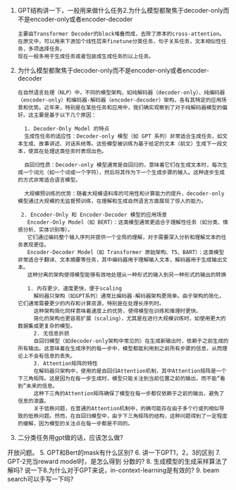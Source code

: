 1. GPT结构讲一下，一般用来做什么任务2.为什么模型都聚焦于decoder-only而不是encoder-only或者encoder-decoder
   ```
   主要由Transformer Decoder的block堆叠而成，去除了原本的cross-attention。
   在原文中，可以用来下游加个线性层来finetune分类任务，句子关系任务，文本相似性任务，多项选择任务。
   现在一般多用于生成任务或者包装成生成任务的以上任务。
   ```
2. 为什么模型都聚焦于decoder-only而不是encoder-only或者encoder-decoder
   ```
   在自然语言处理（NLP）中，不同的模型架构，如纯解码器（decoder-only）、纯编码器（encoder-only）和编码器-解码器（encoder-decoder）架构，各有其特定的应用场景和优势。近年来，特别是在某些任务和应用中，我们确实观察到了对于纯解码器模型的偏好。这主要是基于以下几个原因：

     1. Decoder-Only Model 的特点
     生成性任务的适应性：Decoder-only 模型（如 GPT 系列）非常适合生成任务，如文本生成、故事讲述、对话系统等。这些模型被训练为基于给定的文本（前文）生成下一段文本，使其在处理这类任务时表现出色。
     
     自回归性质：Decoder-only 模型通常是自回归的，意味着它们在生成文本时，每次生成一个词元（如一个词或一个字符），然后将其作为下一个生成步骤的输入。这种逐步生成的方式非常适合语言模型。
     
     大规模预训练的优势：随着大规模语料库的可用性和计算能力的提升，decoder-only 模型通过大规模的无监督预训练，在理解和生成自然语言方面展现了惊人的能力。
   ```

   ```
    2. Encoder-Only 和 Encoder-Decoder 模型的应用场景
      Encoder-Only Model（如 BERT）：这类模型通常更适合于理解性任务（如分类、情感分析、实体识别等）。
      它们通过编码整个输入序列并提供一个全局的理解，对于需要深入分析和理解文本的任务表现更佳。
      Encoder-Decoder Model（如 Transformer 原始架构、T5、BART）：这类模型非常适合于翻译、文本摘要等任务，其中编码器用于理解输入文本，解码器用于生成输出文本。
      这种分离的架构使得模型能够有效地处理从一种形式的输入到另一种形式的输出的转换
   ```
   ```
      1. 内存更少、速度更快，便于scaling
        解码器只架构（如GPT系列）通常比编码器-解码器架构更简单。由于架构的简化，它们通常需要更少的内存和计算资源，特别是在处理长序列时。
        这种架构简化同样意味着速度上的优势，使得模型在训练和推理时更快。
        简化的架构也更容易扩展（scaling），尤其是在进行大规模训练时，如使用更大的数据集或更复杂的模型。
        2. 无信息折损
        自回归模型（如decoder-only架构中常见的）在生成新输出时，依赖于之前生成的所有输出。这意味着在生成序列的每一步中，模型都能利用到之前所有步骤的信息，从而理论上不会有信息的丢失。
        3. Attention矩阵的特性
        在解码器只架构中，使用的是自回归Attention机制，其中Attention矩阵是一个下三角矩阵。这是因为在每一步生成时，模型只能关注到当前位置之前的输出，而不能“看到”未来的信息。
        这种下三角的Attention矩阵确保了模型在每一步都仅依赖于之前的输出，避免了信息的泄露。
        关于低秩问题，在普通的Attention机制中，的确可能存在由于多个行或列相似导致的低秩问题。然而，在自回归模型中，由于下三角矩阵的结构，这种问题得到了一定程度的缓解，因为模型的关注点在每一步都是不同的。
   ```
4. 二分类任务用gpt做的话，应该怎么做?

开放问题。
5. GPT和Bert的mask有什么区别?
6. 讲一下GPT1，2，3的区别
7. GPT-2充当reward model时，是怎么得到
分数的?
8. 生成模型的生成采样算法了解吗? 说一下8.为什么对于GPT来说，in-context-learning是有效的?
9. beam search可以手写一下吗?
